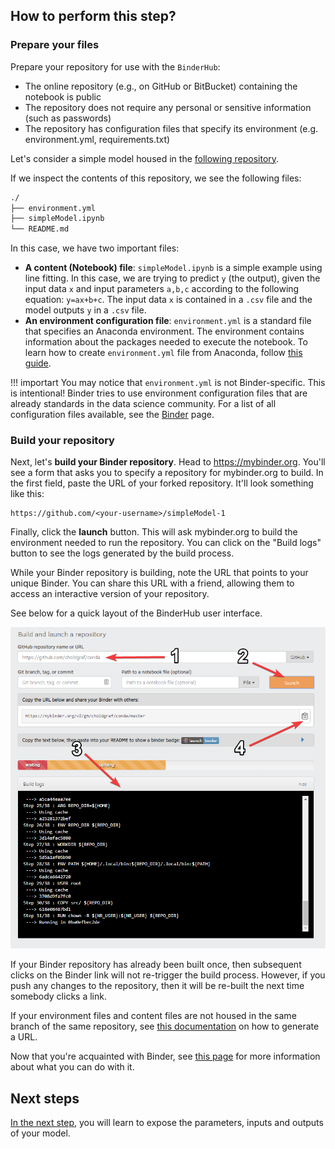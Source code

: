 ## How to perform this step?

### Prepare your files

Prepare your repository for use with the `BinderHub`:

- The online repository (e.g., on GitHub or BitBucket) containing the notebook is public
- The repository does not require any personal or sensitive information (such as passwords)
- The repository has configuration files that specify its environment (e.g. environment.yml, requirements.txt)

Let's consider a simple model housed in the [following repository](https://github.com/mosoriob/simpleModel-1).

If we inspect the contents of this repository, we see the following
files:

```bash
./
├── environment.yml
├── simpleModel.ipynb
└── README.md
```

In this case, we have two important files:

-   **A content (Notebook) file**: `simpleModel.ipynb` is a simple example using line fitting. In this case, we are trying to predict `y` (the output), given the input data `x` and input parameters `a,b,c` according to the following equation: `y=ax+b+c`. The input data `x` is contained in a `.csv` file and the model outputs `y` in a `.csv` file.
-   **An environment configuration file**: `environment.yml` is a
    standard file that specifies an Anaconda environment. The environment contains information about the packages needed to execute the notebook. To learn how to create `environment.yml` file from Anaconda, follow [this guide](https://conda.io/projects/conda/en/latest/user-guide/tasks/manage-environments.html#sharing-an-environment).

!!! importart
    You may notice that `environment.yml` is not Binder-specific. This is
    intentional! Binder tries to use environment configuration files that
    are already standards in the data science community. For a list of all
    configuration files available, see the  [Binder](https://mybinder.readthedocs.io/en/latest/using/config_files.html#config-files) page.


### Build your repository


Next, let's **build your Binder repository**. Head to <https://mybinder.org>.
You'll see a form that asks you to specify a repository for mybinder.org to
build. In the first field, paste the URL of your forked repository. It'll look
something like this:

```
https://github.com/<your-username>/simpleModel-1
```

Finally, click the **launch** button. This will ask mybinder.org to
build the environment needed to run the repository. You can click on the
"Build logs" button to see the logs generated by the build process.

While your Binder repository is building, note the URL that points to your unique Binder.
You can share this URL with a friend, allowing them to access an interactive
version of your repository.

See below for a quick layout of the BinderHub user interface.

![The myinder.org UI](_static/images/mybinder-ui-start.png)

If your Binder repository has already been built once, then subsequent clicks on
the Binder link will not re-trigger the build process. However, if you
push any changes to the repository, then it will be re-built the next time
somebody clicks a link.

If your environment files and content files are not housed in the same branch of the same repository, see [this documentation](https://mybinder.readthedocs.io/en/latest/howto/external_binder_setup.html) on how to generate a URL.




Now that you're acquainted with Binder, see [this page](https://mybinder.readthedocs.io/en/latest/introduction.html)
for more information about what you can do with it.

## Next steps

[In the next step](../expose_inputs_outputs), you will learn to expose the parameters, inputs and outputs of your model.